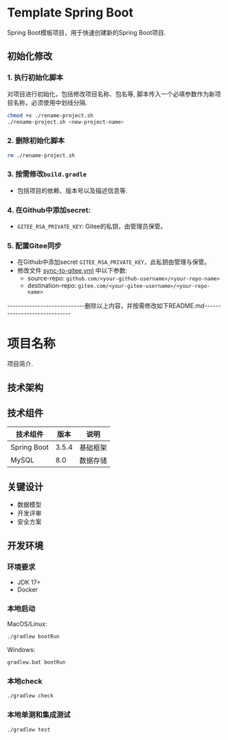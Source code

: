 # Template Spring Boot

Spring Boot模板项目，用于快速创建新的Spring Boot项目.

## 初始化修改

### 1. 执行初始化脚本

对项目进行初始化，包括修改项目名称、包名等, 脚本传入一个必填参数作为新项目名称，必须使用中划线分隔.

```bash
chmod +x ./rename-project.sh
./rename-project.sh <new-project-name>
```
  
### 2. 删除初始化脚本

```bash
rm ./rename-project.sh
```

### 3. 按需修改`build.gradle`

- 包括项目的依赖、版本号以及描述信息等.

### 4. 在Github中添加secret:

- `GITEE_RSA_PRIVATE_KEY`: Gitee的私钥，由管理员保管。

### 5. 配置Gitee同步 

- 在Github中添加secret `GITEE_RSA_PRIVATE_KEY`，此私钥由管理与保管。
- 修改文件 [sync-to-gitee.yml](.github/workflows/sync-to-gitee.yml) 中以下参数:
    - source-repo: `github.com/<your-github-username>/<your-repo-name>`
    - destination-repo: `gitee.com/<your-gitee-username>/<your-repo-name>`


----------------------------删除以上内容，并按需修改如下README.md-----------------------------

# 项目名称

项目简介.

## 技术架构

## 技术组件

| 技术组件        | 版本     | 说明 |
|-------------|--------|------|
| Spring Boot | 3.5.4  | 基础框架 |
| MySQL       | 8.0    | 数据存储 |

## 关键设计

- 数据模型
- 开发评审
- 安全方案

## 开发环境

### 环境要求

- JDK 17+
- Docker

### 本地启动

MacOS/Linux:

```bash
./gradlew bootRun
```

Windows:

```bash
gradlew.bat bootRun
```

### 本地check

```bash
./gradlew check
```

### 本地单测和集成测试

```bash
./gradlew test
```
